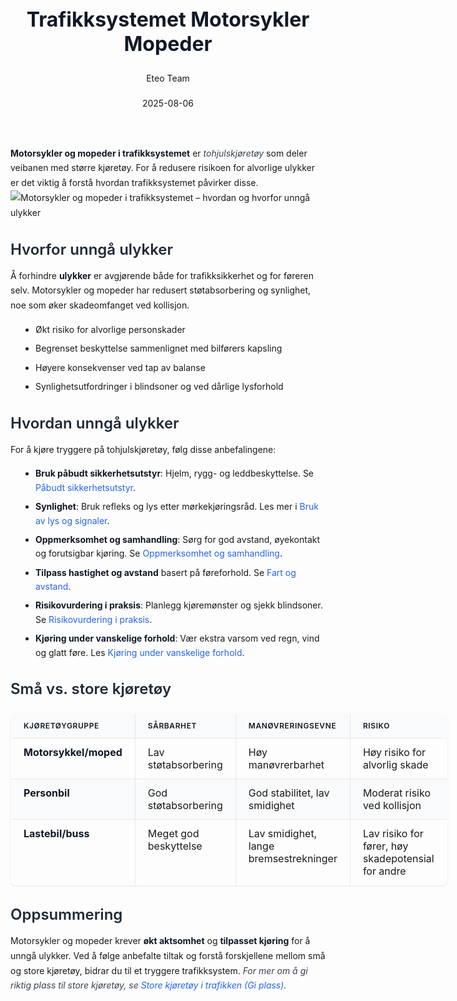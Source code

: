 ﻿---
title: "Trafikksystemet Motorsykler Mopeder"
date: 2025-08-06
draft: false
author: "Eteo Team"
description: "Guide to Trafikksystemet Motorsykler Mopeder for Norwegian driving theory exam."
categories: ["Driving Theory"]
tags: ["driving", "theory", "safety"]
featured_image: "/blogs/teori/trafikksystemet-motorsykler-mopeder/trafikksystemet-motorsykler-mopeder-image.svg"
---
<style>
/* Base text styling */
.article-content {
  font-family: 'Inter', -apple-system, BlinkMacSystemFont, 'Segoe UI', Roboto, Oxygen, Ubuntu, Cantarell, 'Open Sans', 'Helvetica Neue', sans-serif;
  line-height: 1.6;
  color: #1f2937;
  font-size: 16px;
}
/* Headers */
h1 {
  font-size: 2rem;
  font-weight: 700;
  margin: 2rem 0 1.5rem;
  color: #111827;
}
h2 {
  font-size: 1.5rem;
  font-weight: 600;
  margin: 2rem 0 1rem;
  color: #1f2937;
}
h3 {
  font-size: 1.25rem;
  font-weight: 600;
  margin: 1.5rem 0 0.75rem;
  color: #374151;
}
/* Paragraphs */
p {
  margin: 1rem 0;
  line-height: 1.7;
}
/* Lists */
ul, ol {
  margin: 1rem 0 1rem 1.5rem;
  padding-left: 1rem;
}
li {
  margin-bottom: 0.5rem;
  line-height: 1.6;
}
/* Bold and emphasis text */
strong, b {
  font-weight: 700 !important;
  color: #111827;
}
em, i {
  font-style: italic;
  color: #374151;
}
strong em, b i, em strong, i b {
  font-weight: 700 !important;
  font-style: italic;
  color: #111827;
}
/* Links */
a {
  color: #2563eb;
  text-decoration: none;
  transition: color 0.2s ease;
}
a:hover {
  color: #1d4ed8;
  text-decoration: underline;
}
/* Code blocks */
pre, code {
  font-family: 'SFMono-Regular', Consolas, 'Liberation Mono', Menlo, monospace;
  background-color: #f3f4f6;
  border-radius: 0.375rem;
  font-size: 0.875em;
}
pre {
  padding: 1rem;
  overflow-x: auto;
  margin: 1rem 0;
}
code {
  padding: 0.2em 0.4em;
}
/* Blockquotes */
blockquote {
  border-left: 4px solid #e5e7eb;
  margin: 1.5rem 0;
  padding: 0.75rem 1rem 0.75rem 1.5rem;
  background-color: #f9fafb;
  color: #4b5563;
  font-style: italic;
}
/* Tables */
table {
  margin: 1.5rem auto !important;
  border-collapse: collapse !important;
  width: 100% !important;
  max-width: 100%;
  box-shadow: 0 1px 3px rgba(0,0,0,0.1) !important;
  border-radius: 0.5rem !important;
  overflow: hidden !important;
  border: 1px solid #e5e7eb !important;
  display: table !important;
}
th, td {
  padding: 0.75rem 1.25rem !important;
  text-align: left !important;
  border: 1px solid #e5e7eb !important;
  vertical-align: top;
}
th {
  background-color: #f9fafb !important;
  font-weight: 600 !important;
  color: #111827 !important;
  text-transform: uppercase !important;
  font-size: 0.75rem !important;
  letter-spacing: 0.05em !important;
}
tr:nth-child(even) {
  background-color: #f9fafb !important;
}
tr:hover {
  background-color: #f3f4f6 !important;
}
/* Responsive adjustments */
@media (max-width: 768px) {
  .article-content {
    font-size: 15px;
  }
  h1 { font-size: 1.75rem; }
  h2 { font-size: 1.375rem; }
  h3 { font-size: 1.125rem; }
  table {
    display: block !important;
    overflow-x: auto !important;
    -webkit-overflow-scrolling: touch;
  }
}
</style>
**Motorsykler og mopeder i trafikksystemet** er *tohjulskjøretøy* som deler veibanen med større kjøretøy. For å redusere risikoen for alvorlige ulykker er det viktig å forstå hvordan trafikksystemet påvirker disse.
![Motorsykler og mopeder i trafikksystemet – hvordan og hvorfor unngå ulykker](/blogs/teori/trafikksystemet-motorsykler-mopeder/trafikksystemet-motorsykler-mopeder-image.svg)
## Hvorfor unngå ulykker
Å forhindre **ulykker** er avgjørende både for trafikksikkerhet og for føreren selv. Motorsykler og mopeder har redusert støtabsorbering og synlighet, noe som øker skadeomfanget ved kollisjon.
* Økt risiko for alvorlige personskader
* Begrenset beskyttelse sammenlignet med bilførers kapsling
* Høyere konsekvenser ved tap av balanse
* Synlighetsutfordringer i blindsoner og ved dårlige lysforhold
## Hvordan unngå ulykker
For å kjøre tryggere på tohjulskjøretøy, følg disse anbefalingene:
* **Bruk påbudt sikkerhetsutstyr**: Hjelm, rygg- og leddbeskyttelse. Se [Påbudt sikkerhetsutstyr](/blogs/teori/paabudt-sikkerhetsutstyr "Påbudt sikkerhetsutstyr - Hvordan velge riktig utstyr").
* **Synlighet**: Bruk refleks og lys etter mørkekjøringsråd. Les mer i [Bruk av lys og signaler](/blogs/teori/bruk-av-lys-og-signaler "Bruk av lys og signaler - Veiledning for førerkortteori").
* **Oppmerksomhet og samhandling**: Sørg for god avstand, øyekontakt og forutsigbar kjøring. Se [Oppmerksomhet og samhandling](/blogs/teori/oppmerksomhet-og-samhandling "Oppmerksomhet og samhandling - Fokus og samarbeid i trafikken").
* **Tilpass hastighet og avstand** basert på føreforhold. Se [Fart og avstand](/blogs/teori/fart-og-avstand "Fart og avstand - Komplett guide til hastighet og bremseavstand").
* **Risikovurdering i praksis**: Planlegg kjøremønster og sjekk blindsoner. Se [Risikovurdering i praksis](/blogs/teori/risikovurdering-i-praksis "Risikovurdering i praksis - Identifisere og håndtere risiko").
* **Kjøring under vanskelige forhold**: Vær ekstra varsom ved regn, vind og glatt føre. Les [Kjøring under vanskelige forhold](/blogs/teori/kjoring-under-vanskelige-forhold "Kjøring under vanskelige forhold - Guide til trygge kjøreforhold").
## Små vs. store kjøretøy
| Kjøretøygruppe          | Sårbarhet                  | Manøvreringsevne               | Risiko                         |
|-------------------------|----------------------------|--------------------------------|--------------------------------|
| **Motorsykkel/moped**   | Lav støtabsorbering        | Høy manøvrerbarhet             | Høy risiko for alvorlig skade  |
| **Personbil**           | God støtabsorbering        | God stabilitet, lav smidighet  | Moderat risiko ved kollisjon   |
| **Lastebil/buss**       | Meget god beskyttelse      | Lav smidighet, lange bremsestrekninger | Lav risiko for fører, høy skadepotensial for andre |
## Oppsummering
Motorsykler og mopeder krever **økt aktsomhet** og **tilpasset kjøring** for å unngå ulykker. Ved å følge anbefalte tiltak og forstå forskjellene mellom små og store kjøretøy, bidrar du til et tryggere trafikksystem.
*For mer om å gi riktig plass til store kjøretøy, se [Store kjøretøy i trafikken (Gi plass)](/blogs/teori/store-kjoretoy-gi-plass "Store kjøretøy i trafikken (Gi plass) - Gi plass til store kjøretøy").*